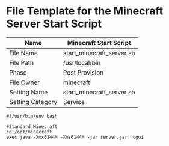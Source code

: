 # File Template for the Minecraft Server Start Script

| Name             	| Minecraft Start Script    	|
|------------------	|---------------------------	|
| File Name        	| start_minecraft_server.sh 	|
| File Path        	| /usr/local/bin            	|
| Phase            	| Post Provision            	|
| File Owner       	| minecraft                 	|
| Setting Name     	| start_minecraft_server.sh 	|
| Setting Category 	| Service                   	|

```
#!/usr/bin/env bash

#Standard Minecraft
cd /opt/minecraft
exec java -Xmx6144M -Xms6144M -jar server.jar nogui
```
